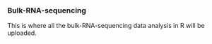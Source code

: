 ### Bulk-RNA-sequencing
This is where all the bulk-RNA-sequencing data analysis in R will be uploaded.
